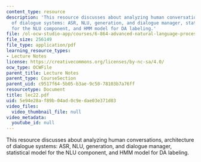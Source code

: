 ```yaml
---
content_type: resource
description: 'This resource discusses about analyzing human conversations, architecture
  of dialogue systems: ASR, NLU, generation, and dialogue manager, statistical model
  for the NLU component, and HMM model for DA labeling.'
file: /ol-ocw-studio-app/courses/6-864-advanced-natural-language-processing-fall-2005/5e94e28af89b04ad0c9edae03e371d03_lec22.pdf
file_size: 256149
file_type: application/pdf
learning_resource_types:
- Lecture Notes
license: https://creativecommons.org/licenses/by-nc-sa/4.0/
ocw_type: OCWFile
parent_title: Lecture Notes
parent_type: CourseSection
parent_uid: c9517f64-5b05-b3ae-9c50-78103b7a76ff
resourcetype: Document
title: lec22.pdf
uid: 5e94e28a-f89b-04ad-0c9e-dae03e371d03
video_files:
  video_thumbnail_file: null
video_metadata:
  youtube_id: null
---
```

This resource discusses about analyzing human conversations, architecture of dialogue systems: ASR, NLU, generation, and dialogue manager, statistical model for the NLU component, and HMM model for DA labeling.